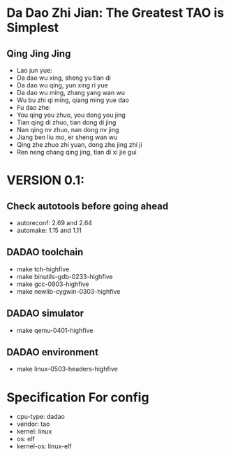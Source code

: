 # Da Dao Zhi Jian: The Greatest TAO is Simplest

## Qing Jing Jing
* Lao jun yue:
* Da dao wu xing, sheng yu tian di
* Da dao wu qing, yun xing ri yue
* Da dao wu ming, zhang yang wan wu
* Wu bu zhi qi ming, qiang ming yue dao
* Fu dao zhe:
* You qing you zhuo, you dong you jing
* Tian qing di zhuo, tian dong di jing
* Nan qing nv zhuo, nan dong nv jing
* Jiang ben liu mo, er sheng wan wu
* Qing zhe zhuo zhi yuan, dong zhe jing zhi ji
* Ren neng chang qing jing, tian di xi jie gui

# VERSION 0.1:

## Check autotools before going ahead
* autoreconf: 2.69 and 2.64
* automake: 1.15 and 1.11

## DADAO toolchain
* make tch-highfive
* make binutils-gdb-0233-highfive
* make gcc-0903-highfive
* make newlib-cygwin-0303-highfive

## DADAO simulator
* make qemu-0401-highfive

## DADAO environment
* make linux-0503-headers-highfive

# Specification For config
* cpu-type:	dadao
* vendor:	tao
* kernel:	linux
* os:		elf
* kernel-os:	linux-elf
